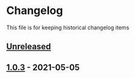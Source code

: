 # Changelog

This file is for keeping historical changelog items

## [Unreleased]

## [1.0.3] - 2021-05-05

[Unreleased]: https://github.com/huseyinbabal/git-flow-gh-actions/compare/1.0.3...HEAD

[1.0.3]: https://github.com/huseyinbabal/git-flow-gh-actions/compare/0ad78b34623f0937339718404e2d766face7e9b6...1.0.3
